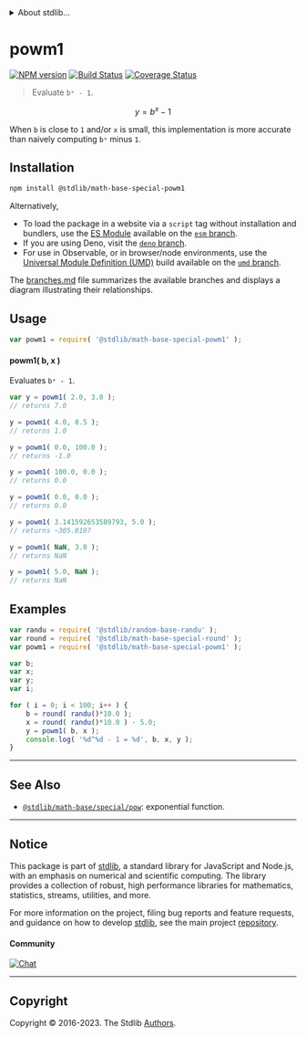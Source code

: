 <!--

@license Apache-2.0

Copyright (c) 2018 The Stdlib Authors.

Licensed under the Apache License, Version 2.0 (the "License");
you may not use this file except in compliance with the License.
You may obtain a copy of the License at

   http://www.apache.org/licenses/LICENSE-2.0

Unless required by applicable law or agreed to in writing, software
distributed under the License is distributed on an "AS IS" BASIS,
WITHOUT WARRANTIES OR CONDITIONS OF ANY KIND, either express or implied.
See the License for the specific language governing permissions and
limitations under the License.

-->


<details>
  <summary>
    About stdlib...
  </summary>
  <p>We believe in a future in which the web is a preferred environment for numerical computation. To help realize this future, we've built stdlib. stdlib is a standard library, with an emphasis on numerical and scientific computation, written in JavaScript (and C) for execution in browsers and in Node.js.</p>
  <p>The library is fully decomposable, being architected in such a way that you can swap out and mix and match APIs and functionality to cater to your exact preferences and use cases.</p>
  <p>When you use stdlib, you can be absolutely certain that you are using the most thorough, rigorous, well-written, studied, documented, tested, measured, and high-quality code out there.</p>
  <p>To join us in bringing numerical computing to the web, get started by checking us out on <a href="https://github.com/stdlib-js/stdlib">GitHub</a>, and please consider <a href="https://opencollective.com/stdlib">financially supporting stdlib</a>. We greatly appreciate your continued support!</p>
</details>

# powm1

[![NPM version][npm-image]][npm-url] [![Build Status][test-image]][test-url] [![Coverage Status][coverage-image]][coverage-url] <!-- [![dependencies][dependencies-image]][dependencies-url] -->

> Evaluate `bˣ - 1`.

<section class="intro">

<!-- <equation class="equation" label="eq:exponential_function_minus_one" align="center" raw="y = b^x - 1" alt="Exponential function minus one"> -->

```math
y = b^x - 1
```

<!-- <div class="equation" align="center" data-raw-text="y = b^x - 1" data-equation="eq:exponential_function_minus_one">
    <img src="https://cdn.jsdelivr.net/gh/stdlib-js/stdlib@bb29798906e119fcb2af99e94b60407a270c9b32/lib/node_modules/@stdlib/math/base/special/powm1/docs/img/equation_exponential_function_minus_one.svg" alt="Exponential function minus one">
    <br>
</div> -->

<!-- </equation> -->

When `b` is close to `1` and/or `x` is small, this implementation is more accurate than naively computing `bˣ` minus `1`.

</section>

<!-- /.intro -->

<section class="installation">

## Installation

```bash
npm install @stdlib/math-base-special-powm1
```

Alternatively,

-   To load the package in a website via a `script` tag without installation and bundlers, use the [ES Module][es-module] available on the [`esm` branch][esm-url].
-   If you are using Deno, visit the [`deno` branch][deno-url].
-   For use in Observable, or in browser/node environments, use the [Universal Module Definition (UMD)][umd] build available on the [`umd` branch][umd-url].

The [branches.md][branches-url] file summarizes the available branches and displays a diagram illustrating their relationships.

</section>

<section class="usage">

## Usage

```javascript
var powm1 = require( '@stdlib/math-base-special-powm1' );
```

#### powm1( b, x )

Evaluates `bˣ - 1`.

```javascript
var y = powm1( 2.0, 3.0 );
// returns 7.0

y = powm1( 4.0, 0.5 );
// returns 1.0

y = powm1( 0.0, 100.0 );
// returns -1.0

y = powm1( 100.0, 0.0 );
// returns 0.0

y = powm1( 0.0, 0.0 );
// returns 0.0

y = powm1( 3.141592653589793, 5.0 );
// returns ~305.0197

y = powm1( NaN, 3.0 );
// returns NaN

y = powm1( 5.0, NaN );
// returns NaN
```

</section>

<!-- /.usage -->

<section class="examples">

## Examples

<!-- eslint no-undef: "error" -->

```javascript
var randu = require( '@stdlib/random-base-randu' );
var round = require( '@stdlib/math-base-special-round' );
var powm1 = require( '@stdlib/math-base-special-powm1' );

var b;
var x;
var y;
var i;

for ( i = 0; i < 100; i++ ) {
    b = round( randu()*10.0 );
    x = round( randu()*10.0 ) - 5.0;
    y = powm1( b, x );
    console.log( '%d^%d - 1 = %d', b, x, y );
}
```

</section>

<!-- /.examples -->

<!-- Section for related `stdlib` packages. Do not manually edit this section, as it is automatically populated. -->

<section class="related">

* * *

## See Also

-   <span class="package-name">[`@stdlib/math-base/special/pow`][@stdlib/math/base/special/pow]</span><span class="delimiter">: </span><span class="description">exponential function.</span>

</section>

<!-- /.related -->

<!-- Section for all links. Make sure to keep an empty line after the `section` element and another before the `/section` close. -->


<section class="main-repo" >

* * *

## Notice

This package is part of [stdlib][stdlib], a standard library for JavaScript and Node.js, with an emphasis on numerical and scientific computing. The library provides a collection of robust, high performance libraries for mathematics, statistics, streams, utilities, and more.

For more information on the project, filing bug reports and feature requests, and guidance on how to develop [stdlib][stdlib], see the main project [repository][stdlib].

#### Community

[![Chat][chat-image]][chat-url]

---

## Copyright

Copyright &copy; 2016-2023. The Stdlib [Authors][stdlib-authors].

</section>

<!-- /.stdlib -->

<!-- Section for all links. Make sure to keep an empty line after the `section` element and another before the `/section` close. -->

<section class="links">

[npm-image]: http://img.shields.io/npm/v/@stdlib/math-base-special-powm1.svg
[npm-url]: https://npmjs.org/package/@stdlib/math-base-special-powm1

[test-image]: https://github.com/stdlib-js/math-base-special-powm1/actions/workflows/test.yml/badge.svg?branch=v0.1.0
[test-url]: https://github.com/stdlib-js/math-base-special-powm1/actions/workflows/test.yml?query=branch:v0.1.0

[coverage-image]: https://img.shields.io/codecov/c/github/stdlib-js/math-base-special-powm1/main.svg
[coverage-url]: https://codecov.io/github/stdlib-js/math-base-special-powm1?branch=main

<!--

[dependencies-image]: https://img.shields.io/david/stdlib-js/math-base-special-powm1.svg
[dependencies-url]: https://david-dm.org/stdlib-js/math-base-special-powm1/main

-->

[chat-image]: https://img.shields.io/gitter/room/stdlib-js/stdlib.svg
[chat-url]: https://app.gitter.im/#/room/#stdlib-js_stdlib:gitter.im

[stdlib]: https://github.com/stdlib-js/stdlib

[stdlib-authors]: https://github.com/stdlib-js/stdlib/graphs/contributors

[umd]: https://github.com/umdjs/umd
[es-module]: https://developer.mozilla.org/en-US/docs/Web/JavaScript/Guide/Modules

[deno-url]: https://github.com/stdlib-js/math-base-special-powm1/tree/deno
[umd-url]: https://github.com/stdlib-js/math-base-special-powm1/tree/umd
[esm-url]: https://github.com/stdlib-js/math-base-special-powm1/tree/esm
[branches-url]: https://github.com/stdlib-js/math-base-special-powm1/blob/main/branches.md

<!-- <related-links> -->

[@stdlib/math/base/special/pow]: https://github.com/stdlib-js/math-base-special-pow

<!-- </related-links> -->

</section>

<!-- /.links -->
